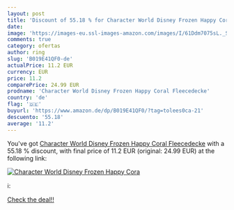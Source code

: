 ```yaml
---
layout: post
title: 'Discount of 55.18 % for Character World Disney Frozen Happy Cora'
date: 
image: 'https://images-eu.ssl-images-amazon.com/images/I/61Ddm7075sL._SL200_.jpg'
comments: true
category: ofertas
author: ring
slug: 'B019E41QF0-de'
actualPrice: 11.2 EUR
currency: EUR
price: 11.2
comparePrice: 24.99 EUR
prodname: 'Character World Disney Frozen Happy Coral Fleecedecke'
country: 'de'
flag: '🇩🇪'
buyurl: 'https://www.amazon.de/dp/B019E41QF0/?tag=tolees0ca-21'
descuento: '55.18'
average: '11.2'
---
```


You've got [Character World Disney Frozen Happy Coral Fleecedecke](https://www.amazon.de/dp/B019E41QF0/?tag=tolees0ca-21) with a  55.18 % discount, with final price of 11.2 EUR (original: 24.99 EUR) at the following link:

[![Character World Disney Frozen Happy Cora](https://images-eu.ssl-images-amazon.com/images/I/61Ddm7075sL._SL200_.jpg)](https://www.amazon.de/dp/B019E41QF0/?tag=tolees0ca-21)

ℹ️:


[Check the deal!!](https://www.amazon.de/dp/B019E41QF0/?tag=tolees0ca-21)
